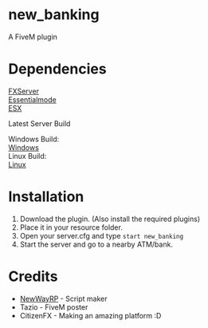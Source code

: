 # new_banking
A FiveM plugin

# Dependencies
[FXServer](https://docs.fivem.net/server-manual/setting-up-a-server/) <br>
[Essentialmode](https://forum.fivem.net/t/release-essentialmode-base/3665) <br>
[ESX](https://forum.fivem.net/t/release-esx-base/39881) <br>

Latest Server Build <br>

Windows Build: <br>
[Windows](https://runtime.fivem.net/artifacts/fivem/build_server_windows/master/) <br>
Linux Build: <br>
[Linux](https://runtime.fivem.net/artifacts/fivem/build_proot_linux/master/) <br>

# Installation
1. Download the plugin. (Also install the required plugins)
2. Place it in your resource folder.
3. Open your server.cfg and type `start new_banking`
4. Start the server and go to a nearby ATM/bank.

# Credits
* [NewWayRP](https://github.com/NewWayRP/new_banking) - Script maker
* Tazio - FiveM poster
* CitizenFX - Making an amazing platform :D
